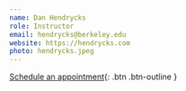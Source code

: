 ```yaml
---
name: Dan Hendrycks
role: Instructor
email: hendrycks@berkeley.edu
website: https://hendrycks.com
photo: hendrycks.jpeg
---
```


[Schedule an appointment](#){: .btn .btn-outline }
